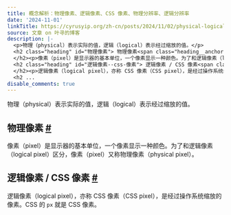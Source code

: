 ```yaml
---
title: 概念解析：物理像素、逻辑像素、CSS 像素、物理分辨率、逻辑分辨率
date: '2024-11-01'
linkTitle: https://cyrusyip.org/zh-cn/posts/2024/11/02/physical-logical-pixel-resolution/
source: 文章 on 叶寻的博客
description: |-
  <p>物理（physical）表示实际的值，逻辑（logical）表示经过缩放的值。</p>
  <h2 class="heading" id="物理像素"> 物理像素<span class="heading__anchor"> <a href="#%e7%89%a9%e7%90%86%e5%83%8f%e7%b4%a0">#</a></span>
  </h2><p>像素（pixel）是显示器的基本单位，一个像素显示一种颜色。为了和逻辑像素（logical pixel）区分，像素（pixel）又称物理像素（physical pixel）。</p>
  <h2 class="heading" id="逻辑像素--css-像素"> 逻辑像素 / CSS 像素<span class="heading__anchor"> <a href="#%e9%80%bb%e8%be%91%e5%83%8f%e7%b4%a0--css-%e5%83%8f%e7%b4%a0">#</a></span>
  </h2><p>逻辑像素（logical pixel），亦称 CSS 像素（CSS pixel），是经过操作系统缩放的像素。CSS 的 <code>px</code> 就是 CSS 像素。</p>
  <h2 ...
disable_comments: true
---
```

<p>物理（physical）表示实际的值，逻辑（logical）表示经过缩放的值。</p>
<h2 class="heading" id="物理像素"> 物理像素<span class="heading__anchor"> <a href="#%e7%89%a9%e7%90%86%e5%83%8f%e7%b4%a0">#</a></span>
</h2><p>像素（pixel）是显示器的基本单位，一个像素显示一种颜色。为了和逻辑像素（logical pixel）区分，像素（pixel）又称物理像素（physical pixel）。</p>
<h2 class="heading" id="逻辑像素--css-像素"> 逻辑像素 / CSS 像素<span class="heading__anchor"> <a href="#%e9%80%bb%e8%be%91%e5%83%8f%e7%b4%a0--css-%e5%83%8f%e7%b4%a0">#</a></span>
</h2><p>逻辑像素（logical pixel），亦称 CSS 像素（CSS pixel），是经过操作系统缩放的像素。CSS 的 <code>px</code> 就是 CSS 像素。</p>
<h2 ...